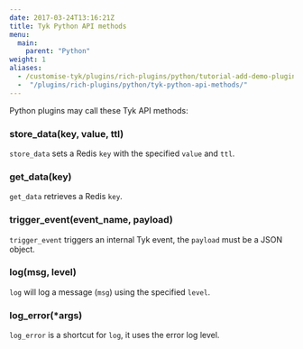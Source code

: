 ```yaml
---
date: 2017-03-24T13:16:21Z
title: Tyk Python API methods
menu:
  main:
    parent: "Python"
weight: 1 
aliases:
  - /customise-tyk/plugins/rich-plugins/python/tutorial-add-demo-plugin-api/
  -  "/plugins/rich-plugins/python/tyk-python-api-methods/"
---
```


Python plugins may call these Tyk API methods:

### store_data(key, value, ttl)

`store_data` sets a Redis `key` with the specified `value` and `ttl`.

### get_data(key)

`get_data` retrieves a Redis `key`.

### trigger_event(event_name, payload)

`trigger_event` triggers an internal Tyk event, the `payload` must be a JSON object.

### log(msg, level)

`log` will log a message (`msg`) using the specified `level`.

### log_error(*args)

`log_error` is a shortcut for `log`, it uses the error log level.
